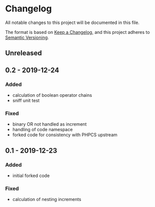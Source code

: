 # Changelog
All notable changes to this project will be documented in this file.

The format is based on [Keep a Changelog](https://keepachangelog.com/en/1.0.0/),
and this project adheres to [Semantic Versioning](https://semver.org/spec/v2.0.0.html).

## Unreleased

## 0.2 - 2019-12-24

### Added
- calculation of boolean operator chains
- sniff unit test

### Fixed
- binary OR not handled as increment
- handling of code namespace
- forked code for consistency with PHPCS upstream

## 0.1 - 2019-12-23

### Added
- initial forked code

### Fixed
- calculation of nesting increments
